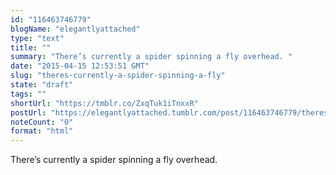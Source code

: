 ```yaml
---
id: "116463746779"
blogName: "elegantlyattached"
type: "text"
title: ""
summary: "There’s currently a spider spinning a fly overhead. "
date: "2015-04-15 12:53:51 GMT"
slug: "theres-currently-a-spider-spinning-a-fly"
state: "draft"
tags: ""
shortUrl: "https://tmblr.co/ZxqTuk1iTnxxR"
postUrl: "https://elegantlyattached.tumblr.com/post/116463746779/theres-currently-a-spider-spinning-a-fly"
noteCount: "0"
format: "html"
---
```


There’s currently a spider spinning a fly overhead.